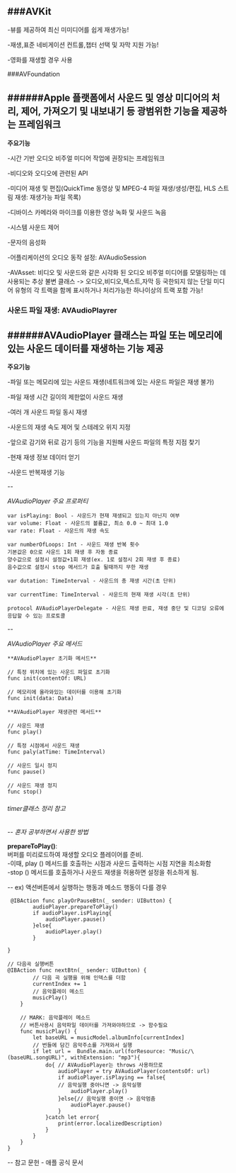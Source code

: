 
###AVKit
--
-뷰를 제공하여 최신 미미디어를 쉽게 재생가능!

-재생,표준 네비게이션 컨트롤,챕터 선택 및 자막 지원 가능!

-영화를 재생할 경우 사용


###AVFoundation

######Apple 플랫폼에서 사운드 및 영상 미디어의 처리, 제어, 가져오기 및 내보내기 등 광범위한 기능을 제공하는 프레임워크
--
**주요기능**

-시간 기반 오디오 비주얼 미디어 작업에 권장되는 프레임워크

-비디오와 오디오에 관련된 API

-미디어 재생 및 편집(QuickTime 동영상 및 MPEG-4 파일 재생/생성/편집, HLS 스트림 재생: 재생가능 파일 목록)

-디바이스 카메라와 마이크를 이용한 영상 녹화 및 사운드 녹음

-시스템 사운드 제어

-문자의 음성화

 
-어플리케이션의 오디오 동작 설정: AVAudioSession

-AVAsset: 비디오 및 사운드와 같은 시각화 된 오디오 비주얼 미디어를 모델링하는 데 사용되는 추상 불변 클래스
-> 오디오,비디오,텍스트,자막 등 국한되지 않는 단일 미디어 유형의 각 트랙을 함께 표시하거나 처리가능한 하나이상의 트랙 포함 가능!

### 사운드 파일 재생: AVAudioPlayrer

######AVAudioPlayer 클래스는 파일 또는 메모리에 있는 사운드 데이터를 재생하는 기능 제공
--

**주요기능**

-파일 또는 메모리에 있는 사운드 재생(네트워크에 있는 사운드 파일은 재생 불가)

-파일 재생 시간 길이의 제한없이 사운드 재생

-여러 개 사운드 파일 동시 재생

-사운드의 재생 속도 제어 및 스테레오 위지 지정

-앞으로 감기와 뒤로 감기 등의 기능을 지원해 사운드 파일의 특정 지점 찾기

-현재 재생 정보 데이터 얻기

-사운드 반복재생 기능

--

*AVAudioPlayer 주요 프로퍼티*

	var isPlaying: Bool - 사운드가 현재 재생되고 있는지 아닌지 여부
	var volume: Float - 사운드의 볼륨값, 최소 0.0 ~ 최대 1.0
	var rate: Float - 사운드의 재생 속도
	
	var numberOfLoops: Int - 사운드 재생 반복 횟수
	기본값은 0으로 사운드 1회 재생 후 자동 종료
	양수값으로 설정시 설정값+1회 재생(ex. 1로 설정시 2회 재생 후 종료)
	음수값으로 설정시 stop 메서드가 호출 될때까지 무한 재생
	
	var dutation: TimeInterval - 사운드의 총 재생 시간(초 단위)
	
	var currentTime: TimeInterval - 사운드의 현재 재생 시각(초 단위)
	
	protocol AVAudioPlayerDelegate - 사운드 재생 완료, 재생 중단 및 디코딩 오류에 응답할 수 있는 프로토콜

--

*AVAudioPlayer 주요 메서드*

	**AVAudioPlayer 초기화 메서드**
	
	// 특정 위치에 있는 사운드 파일로 초기화 
	func init(contentOf: URL)
	
	// 메모리에 올라와있는 데이터를 이용해 초기화
	func init(data: Data)
	
	**AVAudioPlayer 재생관련 메서드**
	
	// 사운드 재생
	func play()
	
	// 특정 시점에서 사운드 재생
	func paly(atTime: TimeInterval)
	
	// 사운드 일시 정지
	func pause()
	
	// 사운드 재생 정지 
	func stop()


###### *timer클래스 정리 참고*
-- 
*혼자 공부하면서 사용한 방법*

**prepareToPlay()**:  
 버퍼를 미리로드하여 재생할 오디오 플레이어를 준비.  
-이때, play () 메서드를 호출하는 시점과 사운드 출력하는 시점 지연을 최소화함   
-stop () 메서드를 호출하거나 사운드 재생을 허용하면 설정을 취소하게 됨.

--
	ex) 액션버튼에서 실행하는 행동과 메소드 행동이 다를 경우

	 @IBAction func playOrPauseBtn(_ sender: UIButton) {
	        audioPlayer.prepareToPlay()
	        if audioPlayer.isPlaying{
	            audioPlayer.pause()
	        }else{
	            audioPlayer.play()
	        }
		
	}
	
	// 다음곡 실행버튼
	@IBAction func nextBtn(_ sender: UIButton) {
	        // 다음 곡 실행을 위해 인덱스를 더함
	        currentIndex += 1
	        // 음악플레이 메소드
	        musicPlay()
	    }
	 
	    // MARK: 음악플레이 메소드
	    // 버튼사용시 음악파일 데이터를 가져와야하므로 -> 함수필요
	    func musicPlay() {
	        let baseURL = musicModel.albumInfo[currentIndex]
	        // 번들에 담긴 음악주소를 가져와서 실행
	        if let url =  Bundle.main.url(forResource: "Music/\(baseURL.songURL)", withExtension: "mp3"){
	            do{ // AVAudioPlayer는 throws 사용하므로
	                audioPlayer = try AVAudioPlayer(contentsOf: url)
	                if audioPlayer.isPlaying == false{ 
	                // 음악실행 중아니면 -> 음악실행
	                    audioPlayer.play()
	                }else{// 음악실행 중이면 -> 음악멈춤
	                    audioPlayer.pause()
	                }
	            }catch let error{
	                print(error.localizedDescription)
	            }
	        }
	    }
	}
	
--
참고 문헌 - 애플 공식 문서

